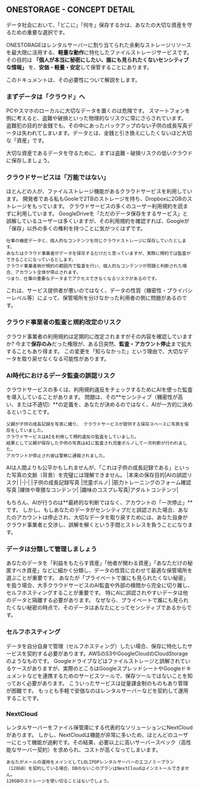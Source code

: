 ## ONESTORAGE - CONCEPT DETAIL
データ社会において、「どこに」「何を」保存するかは、あなたの大切な資産を守るための重要な選択です。

ONESTORAGEはレンタルサーバーに割り当てられた余剰なストレージリソースを最大限に活用する、**軽量な動作**に特化したファイルストレージサービスです。
その目的は **「個人が本当に秘密にしたい、誰にも見られたくないセンシティブな情報」** を、**安価・軽量・安定**して保管することにあります。

このドキュメントは、その必要性について解説をします。

### まずデータは「クラウド」へ
PCやスマホのローカルに大切なデータを置くのは危険です。
スマートフォンを例に考えると、盗難や破損といった物理的なリスクに常にさらされています。
盗難犯の目的が金銭でも、その中にあったバックアップのない子供の成長写真データは失われてしまいます。データとは、金銭と引き換えにしたくないほど大切な「資産」です。

大切な資産であるデータを守るために、まずは盗難・破損リスクの低いクラウドに保存しましょう。

### クラウドサービスは「万能ではない」
ほとんどの人が、ファイルストレージ機能があるクラウドサービスを利用しています。
開発者である私もGooleで2TBのストレージを持ち、Dropboxに2GBのストレージをもっています。
クラウドサービスの多くのユーザー利用規約を読まずに利用しています。
GoogleDriveを「ただのデータ保存をするサービス」と誤解しているユーザーは多くいますが、その利用規約を確認すれば、Googleが「保存」以外の多くの権利を持つことに気がつくはずです。
```text
仕事の機密データと、個人的なコンテンツを同じクラウドストレージに保存していたとします。
あなたはクラウド事業者がデータを保存するだけだと思っていますが、実際に規約では監査ができることになっているとします。
クラウド事業者側が規約の範囲内で監査を行い、個人的なコンテンツが問題と判断された場合、アカウント全体が停止されます。
つまり、仕事の重要なデータまでアクセスできなくなるリスクがあるのです。
```
これは、サービス提供者が悪いのではなく、データの性質（機密性・プライバシーレベル等）によって、保管場所を分けなかった利用者の側に問題があるのです。

### クラウド事業者の監査と規約改定のリスク
クラウド事業者の利用規約は定期的に改定されますがその内容を確認していますか?
今まで**保存のみ**だった権限が、ある日突然、**監査・アカウント停止**まで拡大することもあり得ます。
この変更を「知らなかった」という理由で、大切なデータを取り戻せなくなる可能性があります。

### AI時代におけるデータ監査の誤認リスク
クラウドサービスの多くは、利用規約違反をチェックするためにAIを使った監査を導入していることがあります。
問題は、その**センシティブ（機密性が高い、または不適切）**の定義を、あなたが決めるのではなく、AIが一方的に決めるということです。
```text
父親が子供の成長記録を写真に撮り、 クラウドサービスが提供する保存スペースに写真を保存をしていました。
クラウドサービスはAIを利用して規約違反の監査をしていました。
結果として父親が保存した子供の写真はAIに監査され児童ポルノして一次判断が行われました。
アカウントが停止され彼は警察に通報されました。
```
AIは人間よりも公平かもしれませんが、「これは子供の成長記録である」といった写真の文脈（背景）を完璧には理解できません。
|本来の保存目的|AIの誤認リスク|
|-|-|
|子供の成長記録写真	|児童ポルノ|
|筋力トレーニングのフォーム確認写真	|裸体や卑猥なコンテンツ|
|趣味のコスプレ写真|アダルトコンテンツ|

もちろん、AIが行うのは**最終的な判断ではなく、アカウントの「一次停止」**です。
しかし、もしあなたのデータがセンシティブだと誤認された場合、あなたのアカウントは停止され、大切なデータを取り戻すためには、あなた自身がクラウド事業者と交渉し、誤解を解くという手間とストレスを負うことになります。

### データは分類して管理しましょう
あなたのデータを「利益をもたらす資産」「他者が関わる資産」「あなただけの秘匿すべき資産」などに細かく分類し、データの性質に合わせて最適な保管場所を選ぶことが重要です。
あなたが「プライベートで誰にも見られたくない秘密」 を扱う場合、大手クラウドサービスのAI監査や外部の検閲から完全に切り離し、セルフホスティングすることが重要です。
特にAIに誤認されやすいデータは他のデータと隔離する必要があります。
なぜなら、プライベートで誰にも見られたくない秘密の時点で、そのデータはあなたにとってセンシティブであるからです。

### セルフホスティング
データを自分自身で管理（セルフホスティング）したい場合、保存に特化したサービスを契約する必要があります。AWSのS3やGoogleCloudのCloudStorageのようなものです。
Googleドライブなどはファイルストレージと誤解されているケースがありますが、実際のところはGoogleスプレッドシートやGoogleドキュメントなどを連携するためのサービスツールで、保存ツールではないことを知っておく必要があります。
こういったサービスは従量課金制のものもあり管理が困難です。
もっとも手軽で安価なのはレンタルサーバーなどを契約して運用することです。

### NextCloud
レンタルサーバーをファイル保管庫にする代表的なソリューションにNextCloudがあります。
しかし、NextCloudは機能が非常に多いため、ほとんどのユーザーにとって機能が過剰です。その結果、必要以上に高いサーバースペック（高性能なサーバー契約）を求められ、コストが高くなってしまいます。
```text
あなたがメールの運用をメインとしてLOLIPOPレンタルサーバーのエコノミープラン（120GB）を契約している場合、DBのないこのプランはNextCloudはインストールできません。
120GBのストレージを使い切ることはないでしょう。
```